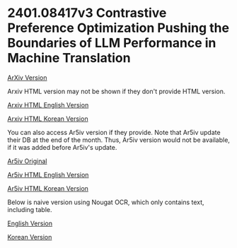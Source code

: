 # 2401.08417v3 Contrastive Preference Optimization Pushing the Boundaries of LLM Performance in Machine Translation

[ArXiv Version](https://arxiv.org/abs/2401.08417v3)

Arxiv HTML version may not be shown if they don't provide HTML version.

[Arxiv HTML English Version](https://raw.githack.com/kh-kim/arxiv-translator/master/papers/2401.08417v3/paper.raw.en.html)

[Arxiv HTML Korean Version](https://raw.githack.com/kh-kim/arxiv-translator/master/papers/2401.08417v3/paper.raw.ko.html)

You can also access Ar5iv version if they provide.
Note that Ar5iv update their DB at the end of the month.
Thus, Ar5iv version would not be available, if it was added before Ar5iv's update.

[Ar5iv Original](https://ar5iv.org/abs/2401.08417v3)

[Ar5iv HTML English Version](https://raw.githack.com/kh-kim/arxiv-translator/master/papers/2401.08417v3/paper.ar5iv.en.html)

[Ar5iv HTML Korean Version](https://raw.githack.com/kh-kim/arxiv-translator/master/papers/2401.08417v3/paper.ar5iv.ko.html)

Below is naive version using Nougat OCR, which only contains text, including table.

[English Version](https://raw.githack.com/kh-kim/arxiv-translator/master/papers/2401.08417v3/paper.en.html)

[Korean Version](https://raw.githack.com/kh-kim/arxiv-translator/master/papers/2401.08417v3/paper.ko.html)